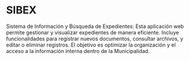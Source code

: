 # SIBEX
Sistema de Información y Búsqueda de Expedientes: Esta aplicación web permite gestionar y visualizar expedientes de manera eficiente. Incluye funcionalidades para registrar nuevos documentos, consultar archivos, y editar o eliminar registros. El objetivo es optimizar la organización y el acceso a la información interna dentro de la Municipalidad.
